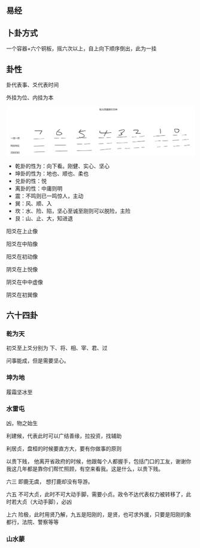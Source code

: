 ## 易经

## 卜卦方式

  一个容器+六个铜板，摇六次以上，自上向下顺序倒出，此为一挂

## 卦性

卦代表事、爻代表时间

外挂为位、内挂为本

![八卦](ba-gua.jpg)

* 乾卦的性为：向下看。刚健、实心、坚心
* 坤卦的性为：地也、顺也、柔也
* 兑卦的性：悦
* 离卦的性：中庸则明
* 震：不鸣则已一鸣惊人，主动
* 巽：风、顺、入
* 坎：水、险、陷，坚心至诚至刚则可以脱险，主险
* 艮：山、止、大，知进退


阳爻在上止像

阳爻在中陷像

阳爻在初动像

阴爻在上悦像

阴爻在中中虚像

阴爻在初巽像

## 六十四卦

### 乾为天

初爻至上爻分别为 下、将、相、宰、君、过

问事能成，但是需要坚心。

### 坤为地

履霜坚冰至

### 水雷屯

凶，物之始生

利建候，代表此时可以广结善缘，拉投资，找辅助

利居贞，盘桓的时候要直方大，要有你做事的原则

以贵下贱， 他离开省政府的时候，他跟每个人都握手，包括门口的工友，谢谢你我这几年都是靠你们帮忙照顾，有空来看我。这是什么，以贵下贱。

六三 即鹿无虞， 想打鹿却没有导游。

六五 不可大贞，此时不可大动手脚，需要小贞。政令不达代表权力被转移了，此时若大贞（大动手脚），必凶

上六 险极，此时用贤乃解，九五是阳刚的，是贤，也可求外援，只要是阳刚的象都行，法院、警察等等


### 山水蒙
